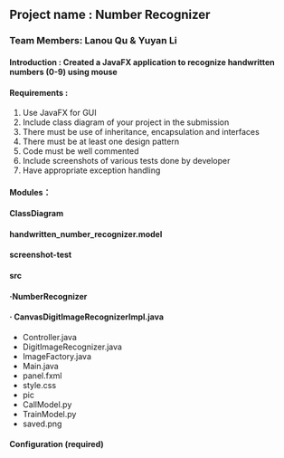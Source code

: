 
## Project name : Number Recognizer 
### Team Members: Lanou Qu & Yuyan Li

#### Introduction : Created a JavaFX application to recognize handwritten numbers (0-9) using mouse
#### Requirements : 
1. Use JavaFX for GUI
2. Include class diagram of your project in the submission
3. There must be use of inheritance, encapsulation and interfaces
4. There must be at least one design pattern
5. Code must be well commented
6. Include screenshots of various tests done by developer
7. Have appropriate exception handling

#### Modules：
#### ClassDiagram
#### handwritten_number_recognizer.model
#### screenshot-test
#### src
#### ·NumberRecognizer
#### · CanvasDigitImageRecognizerImpl.java
- Controller.java
- DigitImageRecognizer.java
- ImageFactory.java
- Main.java
- panel.fxml
- style.css
- pic
- CallModel.py
- TrainModel.py
- saved.png

#### Configuration (required)
